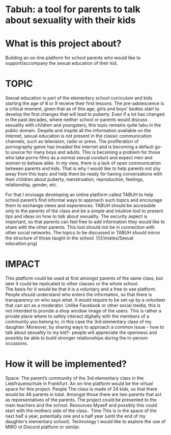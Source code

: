 # Tabuh: a tool for parents to talk about sexuality with their kids
# What is this project about? #
Building an on-line platform for school parents who would like to support/accompany the sexual education of their kid.
# TOPIC #
Sexual education is part of the elementary school curriculum and kids starting the age of 8 or 9 receive their first lessons. The pre-adolescence is a critical moment, given that as of this age, girls and boys' bodies start to develop the first changes that will lead to puberty. 
Even if a lot has changed in the past decades, where neither school or parents would discuss sexuality with children and youngsters, this topic remains quite tabu in the public domain. Despite and inspite all the information available on the internet, sexual education is not present in the classic communication channels, such as television, radio or press. The proliferation of pornography genre has invaded the internet and is becoming a default go-to source for many boys and adults. This is becoming a problem for those who take porno films as a normal sexual conduct and expect men and women to behave alike.
In my view, there is a lack of open communication between parents and kids. That is why I would like to help parents not shy away from this topic and help them be ready for having conversations with their children about puberty, menstruation, reproduction, feelings, relationship, gender, etc. 

For that I envisage developing an online platform called TABUH to help school parent’s find informal ways to approach such topics and encourage them to exchange views and experiences. TABUH should be accessible only to the parents of the class and be a simple and intuitive tool to present tips and ideas on how to talk about sexuality. 
The security aspect is important, so that parents can feel free to add information they would like to share with the other parents. This tool should not be in connection with other social networks. 
The topics to be discussed in TABUH should mirror the structure of those taught in the school.
![](/imates/Sexual education.png)
# IMPACT #
This platform could be used at first amongst parents of the same class, but later it could be replicated to other classes or the whole school.  
The basis for it would be that it is a voluntary and a free to use platform. People should understand who enters the information, so that there is transparency on who says what. It would require to be set-up by a volunteer that can act as a moderator.
Unlike Facebook or other social media, this is not intended to provide a shop window image of the users. This is rather a private place where to safely interact digitally with the members of a community you belong to, in this case the 3rd elementary class of my daughter. 
Moreover, by sharing ways to approach a common issue - how to talk about sexuality to my kid?-  people will appreciate the openness and possibly be able to build stronger relationships during the in-person occasions. 
# How it will be implemented?
Space: 
  The parent’s community of the 3rd elementary class in the Liebfrauenschule in Frankfurt. An on-line platform would be the virtual space for this project.
People 
  The class is made of 24 kids, so that there would be 48 parents in total. Amongst those there are two parents that act as representatives of the parents. The project could be presented to the main teachers and the school.
Resources
  Myself and possibly this could start with the mothers side of the class..
Time 
  This is in the space of the next half a year, potentially one and a half year (until the end of my daughter’s elementary school).
Technology
  I would like to explore the use of MIRO ot Discord platform or similar.
